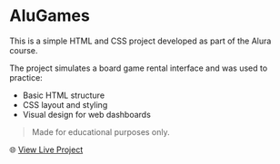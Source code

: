# AluGames

This is a simple HTML and CSS project developed as part of the Alura course.

The project simulates a board game rental interface and was used to practice:

- Basic HTML structure
- CSS layout and styling
- Visual design for web dashboards

> Made for educational purposes only.

🌐 [View Live Project](https://lariraupp.github.io/alugames)
